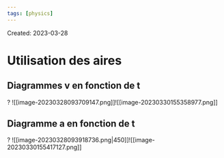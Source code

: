 ```yaml
---
tags: [physics] 
---
```

Created: 2023-03-28

# Utilisation des aires
## Diagrammes v en fonction de t
?
![[image-20230328093709147.png]]![[image-20230330155358977.png]]


<!--SR:!2023-04-01,3,250-->

## Diagramme a en fonction de t
?
![[image-20230328093918736.png|450]]![[image-20230330155417127.png]]


<!--SR:!2023-04-01,3,250-->




